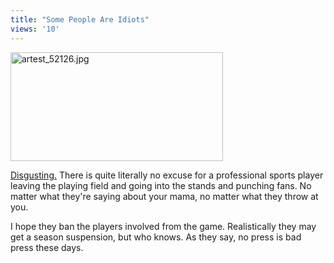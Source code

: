 ```yaml
---
title: "Some People Are Idiots"
views: '10'
---
```

<p><img alt="artest_52126.jpg" src="http://www.mennoboy.com/chris/archives/images/news/artest_52126.jpg" width="340" height="174"></p>
<p><a href="http://www.tsn.ca/nba/news_story.asp?id=105300">Disgusting.</a>  There is quite literally no excuse for a professional sports player leaving the playing field and going into the stands and punching fans.  No matter what they're saying about your mama, no matter what they throw at you.</p>
<p>I hope they ban the players involved from the game.  Realistically they may get a season suspension, but who knows.  As they say, no press is bad press these days.</p>
